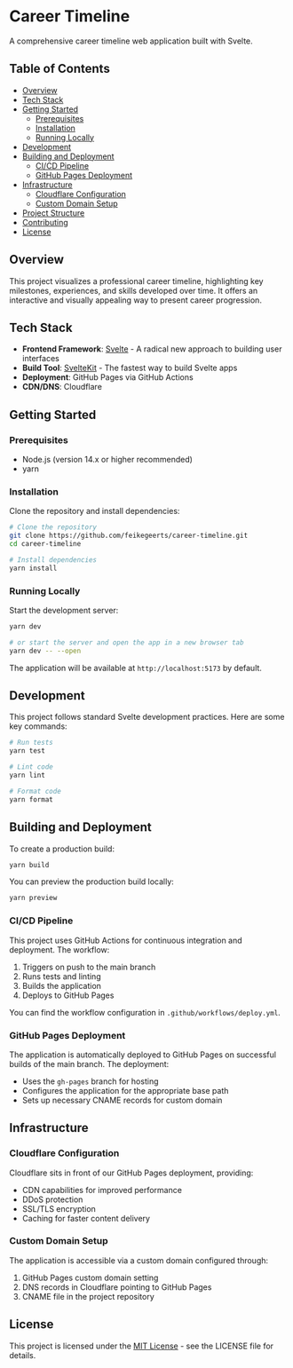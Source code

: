 # Career Timeline

A comprehensive career timeline web application built with Svelte.

## Table of Contents

- [Overview](#overview)
- [Tech Stack](#tech-stack)
- [Getting Started](#getting-started)
  - [Prerequisites](#prerequisites)
  - [Installation](#installation)
  - [Running Locally](#running-locally)
- [Development](#development)
- [Building and Deployment](#building-and-deployment)
  - [CI/CD Pipeline](#cicd-pipeline)
  - [GitHub Pages Deployment](#github-pages-deployment)
- [Infrastructure](#infrastructure)
  - [Cloudflare Configuration](#cloudflare-configuration)
  - [Custom Domain Setup](#custom-domain-setup)
- [Project Structure](#project-structure)
- [Contributing](#contributing)
- [License](#license)

## Overview

This project visualizes a professional career timeline, highlighting key milestones, experiences, and skills developed over time. It offers an interactive and visually appealing way to present career progression.

## Tech Stack

- **Frontend Framework**: [Svelte](https://svelte.dev/) - A radical new approach to building user interfaces
- **Build Tool**: [SvelteKit](https://kit.svelte.dev/) - The fastest way to build Svelte apps
- **Deployment**: GitHub Pages via GitHub Actions
- **CDN/DNS**: Cloudflare

## Getting Started

### Prerequisites

- Node.js (version 14.x or higher recommended)
- yarn

### Installation

Clone the repository and install dependencies:

```bash
# Clone the repository
git clone https://github.com/feikegeerts/career-timeline.git
cd career-timeline

# Install dependencies
yarn install
```

### Running Locally

Start the development server:

```bash
yarn dev

# or start the server and open the app in a new browser tab
yarn dev -- --open
```

The application will be available at `http://localhost:5173` by default.

## Development

This project follows standard Svelte development practices. Here are some key commands:

```bash
# Run tests
yarn test

# Lint code
yarn lint

# Format code
yarn format
```

## Building and Deployment

To create a production build:

```bash
yarn build
```

You can preview the production build locally:

```bash
yarn preview
```

### CI/CD Pipeline

This project uses GitHub Actions for continuous integration and deployment. The workflow:

1. Triggers on push to the main branch
2. Runs tests and linting
3. Builds the application
4. Deploys to GitHub Pages

You can find the workflow configuration in `.github/workflows/deploy.yml`.

### GitHub Pages Deployment

The application is automatically deployed to GitHub Pages on successful builds of the main branch. The deployment:

- Uses the `gh-pages` branch for hosting
- Configures the application for the appropriate base path
- Sets up necessary CNAME records for custom domain

## Infrastructure

### Cloudflare Configuration

Cloudflare sits in front of our GitHub Pages deployment, providing:

- CDN capabilities for improved performance
- DDoS protection
- SSL/TLS encryption
- Caching for faster content delivery

### Custom Domain Setup

The application is accessible via a custom domain configured through:

1. GitHub Pages custom domain setting
2. DNS records in Cloudflare pointing to GitHub Pages
3. CNAME file in the project repository

## License

This project is licensed under the [MIT License](LICENSE) - see the LICENSE file for details.

